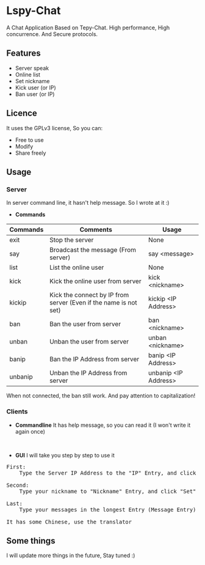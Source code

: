 # Lspy-Chat
A Chat Application Based on Tepy-Chat. High performance, High concurrence. And Secure protocols.

## Features

+ Server speak
+ Online list
+ Set nickname
+ Kick user (or IP)
+ Ban user (or IP)

## Licence

It uses the GPLv3 license, So you can:

+ Free to use
+ Modify
+ Share freely

## Usage

### Server

In server command line, it hasn't help message. So I wrote at it :\)

+ **Commands**

| Commands | Comments | Usage |
| --- | --- | --- |
| exit | Stop the server | None |
| say | Broadcast the message (From server) | say \<message\> |
| list | List the online user | None |
| kick | Kick the online user from server | kick \<nickname\> |
| kickip | Kick the connect by IP from server (Even if the name is not set)| kickip \<IP Address\> |
| ban | Ban the user from server | ban \<nickname\> |
| unban | Unban the user from server | unban \<nickname\> |
| banip | Ban the IP Address from server | banip \<IP Address\> |
| unbanip | Unban the IP Address from server | unbanip \<IP Address\> |

When not connected, the ban still work. 
And pay attention to capitalization!

### Clients

+ **Commandline**
It has help message, so you can read it (I won't write it again once)

<br>

+ **GUI**
I will take you step by step to use it
<pre>
First:
    Type the Server IP Address to the "IP" Entry, and click the "Connect" Button

Second:
    Type your nickname to "Nickname" Entry, and click "Set" Button (after you connected)

Last:
    Type your messages in the longest Entry (Message Entry) and Return (or click the "Send" Button)

It has some Chinese, use the translator
</pre>

## Some things

I will update more things in the future, Stay tuned :\)